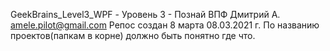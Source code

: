 GeekBrains_Level3_WPF - Уровень 3 - Познай ВПФ
Дмитрий А.	amele.pilot@gmail.com
Репос создан 8 марта 08.03.2021 г.
По названию проектов(папкам в корне) должно быть понятно где что.

